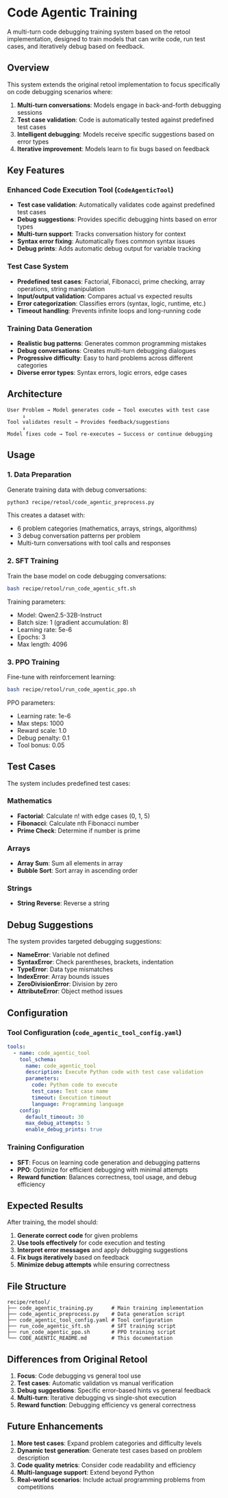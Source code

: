 # Code Agentic Training

A multi-turn code debugging training system based on the retool implementation, designed to train models that can write code, run test cases, and iteratively debug based on feedback.

## Overview

This system extends the original retool implementation to focus specifically on code debugging scenarios where:

1. **Multi-turn conversations**: Models engage in back-and-forth debugging sessions
2. **Test case validation**: Code is automatically tested against predefined test cases
3. **Intelligent debugging**: Models receive specific suggestions based on error types
4. **Iterative improvement**: Models learn to fix bugs based on feedback

## Key Features

### Enhanced Code Execution Tool (`CodeAgenticTool`)
- **Test case validation**: Automatically validates code against predefined test cases
- **Debug suggestions**: Provides specific debugging hints based on error types
- **Multi-turn support**: Tracks conversation history for context
- **Syntax error fixing**: Automatically fixes common syntax issues
- **Debug prints**: Adds automatic debug output for variable tracking

### Test Case System
- **Predefined test cases**: Factorial, Fibonacci, prime checking, array operations, string manipulation
- **Input/output validation**: Compares actual vs expected results
- **Error categorization**: Classifies errors (syntax, logic, runtime, etc.)
- **Timeout handling**: Prevents infinite loops and long-running code

### Training Data Generation
- **Realistic bug patterns**: Generates common programming mistakes
- **Debug conversations**: Creates multi-turn debugging dialogues
- **Progressive difficulty**: Easy to hard problems across different categories
- **Diverse error types**: Syntax errors, logic errors, edge cases

## Architecture

```
User Problem → Model generates code → Tool executes with test case
     ↓
Tool validates result → Provides feedback/suggestions
     ↓
Model fixes code → Tool re-executes → Success or continue debugging
```

## Usage

### 1. Data Preparation

Generate training data with debug conversations:

```bash
python3 recipe/retool/code_agentic_preprocess.py
```

This creates a dataset with:
- 6 problem categories (mathematics, arrays, strings, algorithms)
- 3 debug conversation patterns per problem
- Multi-turn conversations with tool calls and responses

### 2. SFT Training

Train the base model on code debugging conversations:

```bash
bash recipe/retool/run_code_agentic_sft.sh
```

Training parameters:
- Model: Qwen2.5-32B-Instruct
- Batch size: 1 (gradient accumulation: 8)
- Learning rate: 5e-6
- Epochs: 3
- Max length: 4096

### 3. PPO Training

Fine-tune with reinforcement learning:

```bash
bash recipe/retool/run_code_agentic_ppo.sh
```

PPO parameters:
- Learning rate: 1e-6
- Max steps: 1000
- Reward scale: 1.0
- Debug penalty: 0.1
- Tool bonus: 0.05

## Test Cases

The system includes predefined test cases:

### Mathematics
- **Factorial**: Calculate n! with edge cases (0, 1, 5)
- **Fibonacci**: Calculate nth Fibonacci number
- **Prime Check**: Determine if number is prime

### Arrays
- **Array Sum**: Sum all elements in array
- **Bubble Sort**: Sort array in ascending order

### Strings
- **String Reverse**: Reverse a string

## Debug Suggestions

The system provides targeted debugging suggestions:

- **NameError**: Variable not defined
- **SyntaxError**: Check parentheses, brackets, indentation
- **TypeError**: Data type mismatches
- **IndexError**: Array bounds issues
- **ZeroDivisionError**: Division by zero
- **AttributeError**: Object method issues

## Configuration

### Tool Configuration (`code_agentic_tool_config.yaml`)
```yaml
tools:
  - name: code_agentic_tool
    tool_schema:
      name: code_agentic_tool
      description: Execute Python code with test case validation
      parameters:
        code: Python code to execute
        test_case: Test case name
        timeout: Execution timeout
        language: Programming language
    config:
      default_timeout: 30
      max_debug_attempts: 5
      enable_debug_prints: true
```

### Training Configuration
- **SFT**: Focus on learning code generation and debugging patterns
- **PPO**: Optimize for efficient debugging with minimal attempts
- **Reward function**: Balances correctness, tool usage, and debug efficiency

## Expected Results

After training, the model should:

1. **Generate correct code** for given problems
2. **Use tools effectively** for code execution and testing
3. **Interpret error messages** and apply debugging suggestions
4. **Fix bugs iteratively** based on feedback
5. **Minimize debug attempts** while ensuring correctness

## File Structure

```
recipe/retool/
├── code_agentic_training.py      # Main training implementation
├── code_agentic_preprocess.py    # Data generation script
├── code_agentic_tool_config.yaml # Tool configuration
├── run_code_agentic_sft.sh       # SFT training script
├── run_code_agentic_ppo.sh       # PPO training script
└── CODE_AGENTIC_README.md        # This documentation
```

## Differences from Original Retool

1. **Focus**: Code debugging vs general tool use
2. **Test cases**: Automatic validation vs manual verification
3. **Debug suggestions**: Specific error-based hints vs general feedback
4. **Multi-turn**: Iterative debugging vs single-shot execution
5. **Reward function**: Debugging efficiency vs general correctness

## Future Enhancements

1. **More test cases**: Expand problem categories and difficulty levels
2. **Dynamic test generation**: Generate test cases based on problem description
3. **Code quality metrics**: Consider code readability and efficiency
4. **Multi-language support**: Extend beyond Python
5. **Real-world scenarios**: Include actual programming problems from competitions 